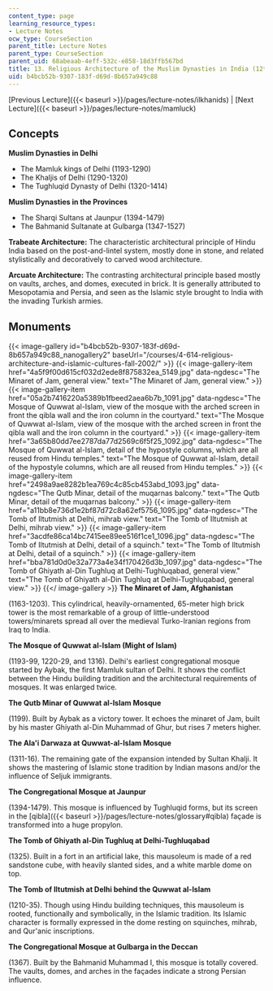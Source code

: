 ```yaml
---
content_type: page
learning_resource_types:
- Lecture Notes
ocw_type: CourseSection
parent_title: Lecture Notes
parent_type: CourseSection
parent_uid: 68abeaab-4eff-532c-e858-18d3ffb567bd
title: 13. Religious Architecture of the Muslim Dynasties in India (12th-15th Century)
uid: b4bcb52b-9307-183f-d69d-8b657a949c88
---
```


[Previous Lecture]({{< baseurl >}}/pages/lecture-notes/ilkhanids) | [Next Lecture]({{< baseurl >}}/pages/lecture-notes/mamluck)

Concepts
--------

**Muslim Dynasties in Delhi**

*   The Mamluk kings of Delhi (1193-1290)
*   The Khaljis of Delhi (1290-1320)
*   The Tughluqid Dynasty of Delhi (1320-1414)

**Muslim Dynasties in the Provinces**

*   The Sharqi Sultans at Jaunpur (1394-1479)
*   The Bahmanid Sultanate at Gulbarga (1347-1527)

**Trabeate Architecture:** The characteristic architectural principle of Hindu India based on the post-and-lintel system, mostly done in stone, and related stylistically and decoratively to carved wood architecture.

**Arcuate Architecture:** The contrasting architectural principle based mostly on vaults, arches, and domes, executed in brick. It is generally attributed to Mesopotamia and Persia, and seen as the Islamic style brought to India with the invading Turkish armies.

Monuments
---------
{{< image-gallery id="b4bcb52b-9307-183f-d69d-8b657a949c88_nanogallery2" baseUrl="/courses/4-614-religious-architecture-and-islamic-cultures-fall-2002/" >}}
{{< image-gallery-item href="4a5f9f00d615cf032d2ede8f875832ea_5149.jpg" data-ngdesc="The Minaret of Jam, general view." text="The Minaret of Jam, general view." >}}
{{< image-gallery-item href="05a2b7416220a5389b1fbeed2aea6b7b_1091.jpg" data-ngdesc="The Mosque of Quwwat al-Islam, view of the mosque with the arched screen in front the qibla wall and the iron column in the courtyard." text="The Mosque of Quwwat al-Islam, view of the mosque with the arched screen in front the qibla wall and the iron column in the courtyard." >}}
{{< image-gallery-item href="3a65b80dd7ee2787da77d2569c6f5f25_1092.jpg" data-ngdesc="The Mosque of Quwwat al-Islam, detail of the hypostyle columns, which are all reused from Hindu temples." text="The Mosque of Quwwat al-Islam, detail of the hypostyle columns, which are all reused from Hindu temples." >}}
{{< image-gallery-item href="2498a9ae8282b1ea769c4c85cb453abd_1093.jpg" data-ngdesc="The Qutb Minar, detail of the muqarnas balcony." text="The Qutb Minar, detail of the muqarnas balcony." >}}
{{< image-gallery-item href="a11bb8e736d1e2bf87d72c8a62ef5756_1095.jpg" data-ngdesc="The Tomb of Iltutmish at Delhi, mihrab view." text="The Tomb of Iltutmish at Delhi, mihrab view." >}}
{{< image-gallery-item href="3acdfe86ca14bc7415ee89ee516f1ce1_1096.jpg" data-ngdesc="The Tomb of Iltutmish at Delhi, detail of a squinch." text="The Tomb of Iltutmish at Delhi, detail of a squinch." >}}
{{< image-gallery-item href="bba781d0d0e32a773a4e34f170426d3b_1097.jpg" data-ngdesc="The Tomb of Ghiyath al-Din Tughluq at Delhi-Tughluqabad, general view." text="The Tomb of Ghiyath al-Din Tughluq at Delhi-Tughluqabad, general view." >}}
{{</ image-gallery >}}
**The Minaret of Jam, Afghanistan**

(1163-1203). This cylindrical, heavily-ornamented, 65-meter high brick tower is the most remarkable of a group of little-understood towers/minarets spread all over the medieval Turko-Iranian regions from Iraq to India.

**The Mosque of Quwwat al-Islam (Might of Islam)**

(1193-99, 1220-29, and 1316). Delhi's earliest congregational mosque started by Aybak, the first Mamluk sultan of Delhi. It shows the conflict between the Hindu building tradition and the architectural requirements of mosques. It was enlarged twice.

**The Qutb Minar of Quwwat al-Islam Mosque**

(1199). Built by Aybak as a victory tower. It echoes the minaret of Jam, built by his master Ghiyath al-Din Muhammad of Ghur, but rises 7 meters higher.

**The Ala'i Darwaza at Quwwat-al-Islam Mosque**

(1311-16). The remaining gate of the expansion intended by Sultan Khalji. It shows the mastering of Islamic stone tradition by Indian masons and/or the influence of Seljuk immigrants.

**The Congregational Mosque at Jaunpur**

(1394-1479). This mosque is influenced by Tughluqid forms, but its screen in the [qibla]({{< baseurl >}}/pages/lecture-notes/glossary#qibla) façade is transformed into a huge propylon.

**The Tomb of Ghiyath al-Din Tughluq at Delhi-Tughluqabad**

(1325). Built in a fort in an artificial lake, this mausoleum is made of a red sandstone cube, with heavily slanted sides, and a white marble dome on top.

**The Tomb of Iltutmish at Delhi behind the Quwwat al-Islam**

(1210-35). Though using Hindu building techniques, this mausoleum is rooted, functionally and symbolically, in the Islamic tradition. Its Islamic character is formally expressed in the dome resting on squinches, mihrab, and Qur'anic inscriptions.

**The Congregational Mosque at Gulbarga in the Deccan**

(1367). Built by the Bahmanid Muhammad I, this mosque is totally covered. The vaults, domes, and arches in the façades indicate a strong Persian influence.